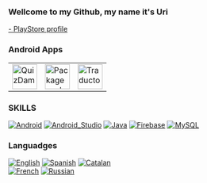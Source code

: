 ###  Wellcome to my Github, my name it's Uri

[- PlayStore profile](https://play.google.com/store/apps/developer?id=Mednologic&hl=ca&gl=US)<br>

### Android Apps

<table>
 <tr>
    <td>
       <a href="https://play.google.com/store/apps/details?id=app.medcraft.QuizDAM&hl=es&gl=US">
        <img width="50" alt="QuizDam" src="https://user-images.githubusercontent.com/71066003/165738469-b3cb330a-33ea-4ddd-b2ff-fa2898cfd8c5.png">
       </a>
    </td>
    <td>
       <a href="https://play.google.com/store/apps/details?id=app.medcraft.listinstalledapplications&hl=ca&gl=US">
        <img width="50" alt="Package explorer" src="https://user-images.githubusercontent.com/71066003/165738477-860a263b-afbd-495c-abcb-e5a099d90250.png">
       </a>
        </td>
    <td>
     <a href="https://play.google.com/store/apps/details?id=com.mednologic.triatgedigger&hl=ca&gl=US">
       <img width="50" alt="Traductor médico" src="https://user-images.githubusercontent.com/71066003/165738479-508e3e53-0763-4bed-adb8-894b1a415cc6.png">
    </a>
 </td>
 </tr>
</table>

### SKILLS

[![Android](https://img.shields.io/badge/Android-3DDC84?style=for-the-badge&logo=android&logoColor=white&labelColor=101010)]()
[![Android_Studio](https://img.shields.io/badge/Android_Studio-3DDC84?style=for-the-badge&logo=android-studio&logoColor=white&labelColor=101010)]()
[![Java](https://img.shields.io/badge/Java-007396?style=for-the-badge&logo=java&logoColor=white&labelColor=101010)]()
[![Firebase](https://img.shields.io/badge/Firebase-FFCA28?style=for-the-badge&logo=firebase&logoColor=white&labelColor=101010)]()
[![MySQL](https://img.shields.io/badge/MySQL-4479A1?style=for-the-badge&logo=mysql&logoColor=white&labelColor=101010)]()
<br>
### Languadges
[![English](https://img.shields.io/badge/ENGLISH---%20Advanced-green)]()
[![Spanish](https://img.shields.io/badge/SPANISH---%20Native-green)]()
[![Catalan](https://img.shields.io/badge/CATALAN---%20Native-green)]()
<br>
[![French](https://img.shields.io/badge/French---%20Low-orange)]()
[![Russian](https://img.shields.io/badge/Russian---%20Learning-red)]()
</br>

<!--
**mednologic/mednologic** is a ✨ _special_ ✨ repository because its `README.md` (this file) appears on your GitHub profile.

Here are some ideas to get you started:

- 🔭 I’m currently working on ...
- 🌱 I’m currently learning ...
- 👯 I’m looking to collaborate on ...
- 🤔 I’m looking for help with ...
- 💬 Ask me about ...
- 📫 How to reach me: ...
- 😄 Pronouns: ...
- ⚡ Fun fact: ...
-->
